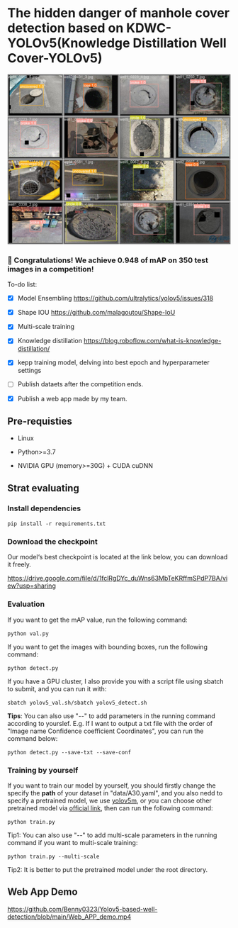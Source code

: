 # The hidden danger of manhole cover detection based on KDWC-YOLOv5(Knowledge Distillation Well Cover-YOLOv5)
![image](https://github.com/Benny0323/Yolov5-based-well-detection/blob/main/demo.jpg)
### 🧨 Congratulations! We achieve 0.948 of mAP on 350 test images in a competition!
 To-do list:
 - [x] Model Ensembling
 https://github.com/ultralytics/yolov5/issues/318
 - [x] Shape IOU
 https://github.com/malagoutou/Shape-IoU
 - [x] Multi-scale training
 - [x] Knowledge distillation
 https://blog.roboflow.com/what-is-knowledge-distillation/
 - [x] kepp training model, delving into best epoch and hyperparameter settings
 - [ ] Publish dataets after the competition ends.
 - [x] Publish a web app made by my team.


## Pre-requisties
* Linux

* Python>=3.7

* NVIDIA GPU (memory>=30G) + CUDA cuDNN

## Strat evaluating
### Install dependencies
```
pip install -r requirements.txt
```
### Download the checkpoint
Our model‘s best checkpoint is located at the link below, you can download it freely.

https://drive.google.com/file/d/1fclRgDYc_duWns63MbTeKRffmSPdP7BA/view?usp=sharing

### Evaluation
If you want to get the mAP value, run the following command:
```
python val.py
```
If you want to get the images with bounding boxes, run the following command:
```
python detect.py
```
If you have a GPU cluster, I also provide you with a script file using sbatch to submit, and you can run it with:
```
sbatch yolov5_val.sh/sbatch yolov5_detect.sh
```
**Tips**: You can also use "--" to add parameters in the running command according to yourslef.
E.g. If I want to output a txt file with the order of "Image name Confidence coefficient Coordinates", you can run the command below:
```
python detect.py --save-txt --save-conf
```
### Training by yourself
If you want to train our model by yourself, you should firstly change the specify the **path** of your dataset in "data/A30.yaml", 
and you also nedd to specify a pretrained model, we use [yolov5m](https://drive.google.com/file/d/16h2MhkAz4ntuPk4sySABDakP8O8uSw4m/view?usp=sharing), or you can choose other pretrained model via [official link](https://github.com/ultralytics/yolov5), then can run the following command:
```
python train.py
```
Tip1: You can also use "--" to add multi-scale parameters in the running command if you want to multi-scale training:
```
python train.py --multi-scale
```
Tip2: It is better to put the pretrained model under the root directory.


## Web App Demo
https://github.com/Benny0323/Yolov5-based-well-detection/blob/main/Web_APP_demo.mp4
